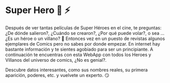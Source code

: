 # Super Hero :muscle: :zap: 

Después de ver tantas películas de Super Héroes en el cine, te preguntas: ¿De dónde salieron?, ¿Cuándo se crearon?, ¿Por qué puede volar?, o sea ... ¿Es un héroe o un villano? :hear_no_evil: Entonces vez en un puesto de revistas algunos ejemplares de Comics pero no sabes por donde empezar. En internet hay bastante información y te sientes agobiado para ser un principiante. A continuación te encuentras con esta WebApp con todos los Heroes y Villanos del universo de comics, ¿No es genial?.

Descubre datos interesantes, como sus nombres reales, su primera aparición, poderes, etc. y vuelvete un experto. :smirk: